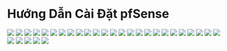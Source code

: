 # Hướng Dẫn Cài Đặt pfSense

  <img src="pFsenseimages/Screenshot_2.png">

  <img src="pFsenseimages/Screenshot_3.png">

  <img src="pFsenseimages/Screenshot_4.png">

  <img src="pFsenseimages/Screenshot_6.png">

  <img src="pFsenseimages/Screenshot_7.png">

  <img src="pFsenseimages/Screenshot_8.png">

  <img src="pFsenseimages/Screenshot_11.png">

  <img src="pFsenseimages/Screenshot_12.png">

  <img src="pFsenseimages/Screenshot_13.png">

  <img src="pFsenseimages/Screenshot_14.png">

  <img src="pFsenseimages/Screenshot_15.png">

  <img src="pFsenseimages/Screenshot_16.png">

  <img src="pFsenseimages/Screenshot_17.png">

  <img src="pFsenseimages/Screenshot_18.png">
  <img src="pFsenseimages/Screenshot_19.png">
  <img src="pFsenseimages/Screenshot_20.png">
  <img src="pFsenseimages/Screenshot_21.png">
  <img src="pFsenseimages/Screenshot_22.png">
  <img src="pFsenseimages/Screenshot_23.png">
  <img src="pFsenseimages/Screenshot_24.png">
  <img src="pFsenseimages/Screenshot_25.png">
  <img src="pFsenseimages/Screenshot_26.png">
  <img src="pFsenseimages/Screenshot_27.png">
  <img src="pFsenseimages/Screenshot_28.png">
  <img src="pFsenseimages/Screenshot_29.png">
  <img src="pFsenseimages/Screenshot_30.png">
  <img src="pFsenseimages/Screenshot_31.png">
  <img src="pFsenseimages/Screenshot_32.png">

  <img src="pFsenseimages/Screenshot_33.png">

  <img src="pFsenseimages/Screenshot_34.png">